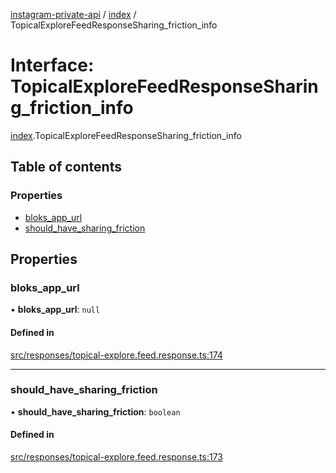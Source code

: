 [instagram-private-api](../../README.md) / [index](../../modules/index.md) / TopicalExploreFeedResponseSharing_friction_info

# Interface: TopicalExploreFeedResponseSharing\_friction\_info

[index](../../modules/index.md).TopicalExploreFeedResponseSharing_friction_info

## Table of contents

### Properties

- [bloks\_app\_url](TopicalExploreFeedResponseSharing_friction_info.md#bloks_app_url)
- [should\_have\_sharing\_friction](TopicalExploreFeedResponseSharing_friction_info.md#should_have_sharing_friction)

## Properties

### bloks\_app\_url

• **bloks\_app\_url**: ``null``

#### Defined in

[src/responses/topical-explore.feed.response.ts:174](https://github.com/Nerixyz/instagram-private-api/blob/0e0721c/src/responses/topical-explore.feed.response.ts#L174)

___

### should\_have\_sharing\_friction

• **should\_have\_sharing\_friction**: `boolean`

#### Defined in

[src/responses/topical-explore.feed.response.ts:173](https://github.com/Nerixyz/instagram-private-api/blob/0e0721c/src/responses/topical-explore.feed.response.ts#L173)
